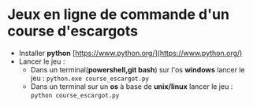 # Jeux en ligne de commande d'un course d'escargots

- Installer **python** [https://www.python.org/](https://www.python.org/)
- Lancer le jeu : 
  - Dans un terminal(**powershell,git bash**) sur l'os **windows** lancer le jeu : `python.exe course_escargot.py`
  - Dans un terminal sur un **os** à base de **unix/linux** lancer le jeu : `python course_escargot.py`
